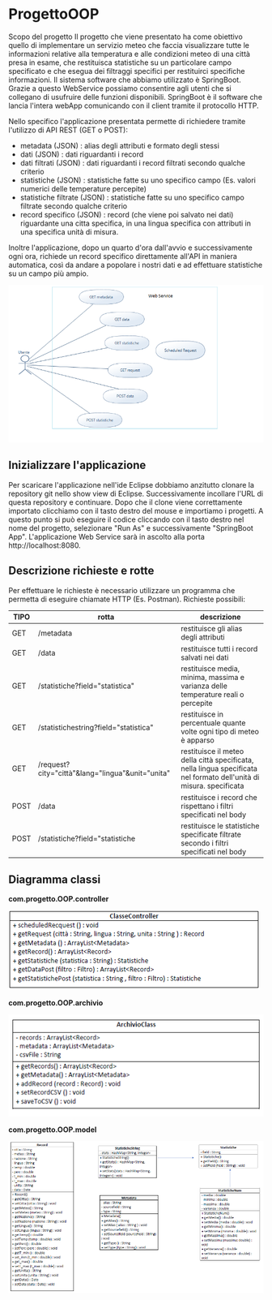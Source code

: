 # ProgettoOOP

Scopo del progetto 
Il progetto che viene presentato ha come obiettivo quello di implementare un servizio meteo che faccia visualizzare tutte le informazioni relative alla temperatura e alle condizioni meteo di una città presa in esame, che restituisca statistiche su un particolare campo specificato e che esegua dei filtraggi specifici per restituirci specifiche informazioni. 
Il sistema software che abbiamo utilizzato è SpringBoot. Grazie a questo WebService possiamo consentire agli utenti che si collegano di usufruire delle funzioni disponibili. SpringBoot è il software che lancia l'intera webApp comunicando con il client tramite il protocollo HTTP.

Nello specifico l'applicazione presentata permette di richiedere tramite l'utilizzo di API REST (GET o POST):
* metadata (JSON) : alias degli attributi e formato degli stessi
* dati (JSON) : dati riguardanti i record
* dati filtrati (JSON) : dati riguardanti i record filtrati secondo qualche criterio
* statistiche (JSON) : statistiche fatte su uno specifico campo (Es. valori numerici delle temperature percepite)
* statistiche filtrate (JSON) :  statistiche fatte su uno specifico campo filtrate secondo qualche criterio
* record specifico (JSON) : record (che viene poi salvato nei dati) riguardante una citta specifica, in una lingua specifica con attributi in una specifica unità di misura.

Inoltre l'applicazione, dopo un quarto d'ora dall'avvio e successivamente ogni ora, richiede un record specifico direttamente all'API in maniera automatica, così da andare a popolare i nostri dati e ad effettuare statistiche su un campo più ampio.

![casi d'uso](/img/Casid'uso.png)

## Inizializzare l'applicazione
Per scaricare l'applicazione nell'ide Eclipse dobbiamo anzitutto clonare la repository git nello show view di Eclipse. Successivamente incollare l'URL di questa repository e continuare. Dopo che il clone viene correttamente importato clicchiamo con il tasto destro del mouse e importiamo i progetti. A questo punto si può eseguire il codice cliccando con il tasto destro nel nome del progetto, selezionare "Run As" e successivamente "SpringBoot App". L'applicazione Web Service sarà in ascolto alla porta http://localhost:8080.
## Descrizione richieste e rotte
Per effettuare le richieste è necessario utilizzare un programma che permetta di eseguire chiamate HTTP (Es. Postman). Richieste possibili:


|    TIPO        |rotta                          |descrizione                                |
|----------------|-------------------------------|-------------------------------------------|
|GET             |/metadata                      |restituisce gli alias degli attributi           |
|GET             |/data                          |restituisce tutti i record salvati nei dati     |
|GET             |/statistiche?field="statistica"      |restituisce media, minima, massima e varianza delle temperature reali o percepite     |
|GET           |/statistichestring?field="statistica"                          |restituisce in percentuale quante volte ogni tipo di meteo è apparso                                     |
|GET            |/request?city="città"&lang="lingua"&unit="unita"      |restituisce il meteo della città specificata, nella lingua specificata nel formato dell'unità di misura. specificata  |
|POST             |/data                          |restituisce i record che rispettano i filtri specificati nel body     |
|POST             |/statistiche?field="statistiche                          |restituisce le statistiche specificate filtrate secondo i filtri specificati nel body     |

## Diagramma classi

**com.progetto.OOP.controller**

![classeController](/img/ClasseController.png)

**com.progetto.OOP.archivio**

![ArchivioClass](/img/ArchivioClass.png)

**com.progetto.OOP.model**

![model](/img/model.png)

